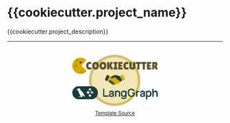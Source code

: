 # {{cookiecutter.project_name}}

{{cookiecutter.project_description}}

---

<div align="center">
  <br>
  <img src="./static/CookiecutterxLanggraph.png" alt="AI Logo" width="200">
  <br>
  <sub><a href="https://github.com/hugoromerorico/production-agent-cookiecutter-langgraph">Template Source</a></sub>
</div>
